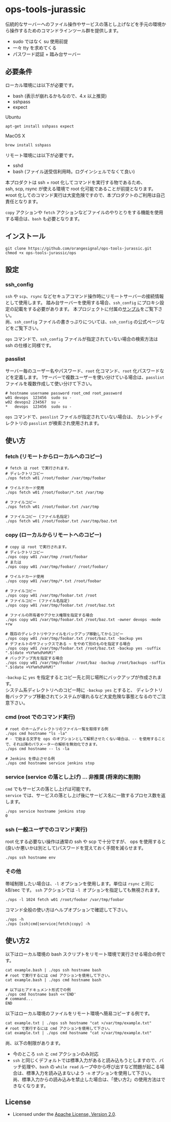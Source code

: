 # ops-tools-jurassic

伝統的なサーバーへのファイル操作やサービスの落とし上げなどを手元の環境から操作するためのコマンドラインツール群を提供します。

- sudo ではなく su 使用前提
- 一々 tty を求めてくる
- パスワード認証 + 踏み台サーバー

## 必要条件

ローカル環境には以下が必要です。

- bash (表示が崩れるかもなので、4.x 以上推奨)
- sshpass
- expect

Ubuntu
```
apt-get install sshpass expect
```

MacOS X
```
brew install sshpass
```

リモート環境には以下が必要です。

- sshd
- bash (ファイル送受信利用時。ログインシェルでなくて良い)

本プロダクトは ssh + root 化してコマンドを実行する物であるため、   
ssh, scp, rsync が使える環境で root 化可能であることが前提となります。   
※root 化してのコマンド実行は大変危険ですので、本プロダクトのご利用は自己責任となります。

`copy` アクションや `fetch` アクションなどファイルのやりとりをする機能を使用する場合は、`bash` も必要となります。

## インストール

```
git clone https://github.com/orangesignal/ops-tools-jurassic.git
chmod +x ops-tools-jurassic/ops
```

## 設定

### ssh_config

`ssh` や `scp`、`rsync` などセキュアコマンド操作時にリモートサーバーの接続情報として使用します。
踏み台サーバーを使用する場合、`ssh_config` にプロキシ設定の記載をする必要があります。
本プロジェクトに付属の[サンプル](https://github.com/orangesignal/ops-tools-jurassic/blob/master/test/ssh_config)をご覧下さい。   
尚、`ssh_config` ファイルの書きっぷりについては、`ssh_config` の公式ページなどをご覧下さい。

`ops` コマンドで、`ssh_config` ファイルが指定されていない場合の検索方法は ssh の仕様と同様です。   

### passlist

サーバー毎のユーザー名やパスワード、`root` 化コマンド、`root` 化パスワードなどを定義します。
1サーバーで複数ユーザーを使い分けている場合は、`passlist` ファイルを複数作成して使い分けて下さい。   

```:passlist
# hostname username password root_cmd root_password
w01	devops	123456	sudo su -	
w02	devops2	234567	su -	
*	devops	123456	sudo su -	
```

`ops` コマンドで、`passlist` ファイルが指定されていない場合は、
カレントディレクトリの `passlist` が検索され使用されます。

## 使い方

### fetch (リモートからローカルへのコピー)

```
# fetch は root で実行されます。
# ディレクトリコピー
./ops fetch w01 /root/foobar /var/tmp/foobar

# ワイルドカード使用
./ops fetch w01 /root/foobar/*.txt /var/tmp

# ファイルコピー
./ops fetch w01 /root/foobar.txt /var/tmp

# ファイルコピー (ファイル名指定)
./ops fetch w01 /root/foobar.txt /var/tmp/baz.txt
```

### copy (ローカルからリモートへのコピー)

```
# copy は root で実行されます。
# ディレクトリコピー
./ops copy w01 /var/tmp /root/foobar
# または
./ops copy w01 /var/tmp/foobar/ /root/foobar/

# ワイルドカード使用
./ops copy w01 /var/tmp/*.txt /root/foobar

# ファイルコピー
./ops copy w01 /var/tmp/foobar.txt /root
# ファイルコピー (ファイル名指定)
./ops copy w01 /var/tmp/foobar.txt /root/baz.txt

# ファイルの所有者やアクセス権限を指定する場合
./ops copy w01 /var/tmp/foobar.txt /root/baz.txt -owner devops -mode +rw

# 既存のディレクトリやファイルをバックアップ移動してからコピー
./ops copy w01 /var/tmp/foobar.txt /root/baz.txt -backup yes
# デフォルトのサフィックスである ~ をやめて別のものを指定する場合
./ops copy w01 /var/tmp/foobar.txt /root/baz.txt -backup yes -suffix ".$(date +%Y%m%d%H%M)"
# バックアップ先を指定する場合
./ops copy w01 /var/tmp/foobar /root/baz -backup /root/backups -suffix ".$(date +%Y%m%d%H%M)"

```

`-backup` に `yes` を指定するとコピー先と同じ場所にバックアップが作成されます。   
システム系ディレクトリへのコピー時に `-backup yes` とすると、
ディレクトリ毎バックアップ移動されてシステムが壊れるなど大変危険な事態となるのでご注意下さい。

### cmd (root でのコマンド実行)

```
# root のホームディレクトリのファイル一覧を取得する例
./ops cmd hostname "ls -la"
# - で始まる文字を ops のオプションとして解釈させたくない場合は、-- を使用することで、それ以降のパラメーターの解析を無効化できます。
./ops cmd hostname -- ls -la

# Jenkins を停止させる例
./ops cmd hostname service jenkins stop
```

### service (service の落とし上げ) ... 非推奨 (将来的に削除)

`cmd` でもサービスの落とし上げは可能です。   
`service` では、サービスの落とし上げ後にサービス名に一致するプロセス数を返します。

```
./ops service hostname jenkins stop
0
```

### ssh (一般ユーザでのコマンド実行)

root 化する必要ない操作は通常の ssh や scp で十分ですが、
ops を使用すると(良いか悪いかは別として)パスワードを覚えておく手間を減らせます。

```
./ops ssh hostname env
```

### その他

帯域制限したい場合は、`-l` オプションを使用します。単位は `rsync` と同じ kB/sec です。
`ssh` アクションでは `-l `オプションを指定しても無視されます。

```
./ops -l 1024 fetch w01 /root/foobar /var/tmp/foobar
```

コマンド全般の使い方はヘルプオプションで確認して下さい。
```
./ops -h
./ops [ssh|cmd|service|fetch|copy] -h
```

## 使い方2

以下はローカル環境の bash スクリプトをリモート環境で実行させる場合の例です。   
```
cat example.bash | ./ops ssh hostname bash
# root で実行するには cmd アクションを使用して下さい。
cat example.bash | ./ops cmd hostname bash

# 以下はヒアドキュメント形式での例
./ops cmd hostname bash <<'END'
# command...
END
```

以下はローカル環境のファイルをリモート環境へ簡易コピーする例です。
```
cat example.txt | ./ops ssh hostname "cat >/var/tmp/example.txt"
# root で実行するには cmd アクションを使用して下さい。
cat example.txt | ./ops cmd hostname "cat >/var/tmp/example.txt"
```

尚、以下の制限があります。

- 今のところ `ssh` と `cmd` アクションのみ対応
- `ssh` と同じくデフォルトでは標準入力があると読み込もうとしますので、バッチ処理や、`bash` の `while read` ループ中から呼び出すなど問題が起こる場合は、標準入力を読み込まないよう `-n` オプションを使用して下さい。   
尚、標準入力からの読み込みを禁止した場合は、「使い方2」の使用方法はできなくなります。

## License

* Licensed under the [Apache License, Version 2.0](http://www.apache.org/licenses/LICENSE-2.0).
